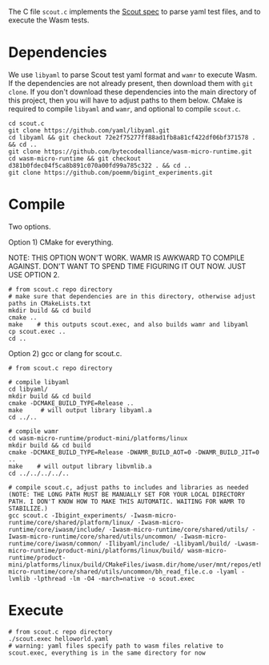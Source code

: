 
The C file `scout.c` implements the [Scout spec](https://ethresear.ch/t/phase-2-execution-prototyping-engine-ewasm-scout/5509) to parse yaml test files, and to execute the Wasm tests.


# Dependencies

We use `libyaml` to parse Scout test yaml format and `wamr` to execute Wasm. If the dependencies are not already present, then download them with `git clone`. If you don't download these dependencies into the main directory of this project, then you will have to adjust paths to them below. CMake is required to compile `libyaml` and `wamr`, and optional to compile `scout.c`.

```
cd scout.c
git clone https://github.com/yaml/libyaml.git
cd libyaml && git checkout 72e2f75277ff88ad1fb8a81cf422df06bf371578 . && cd ..
git clone https://github.com/bytecodealliance/wasm-micro-runtime.git
cd wasm-micro-runtime && git checkout d381b0fdec04f5ca8b891c070a00fd99a785c322 . && cd ..
git clone https://github.com/poemm/bigint_experiments.git
```


# Compile

Two options.

Option 1) CMake for everything.

NOTE: THIS OPTION WON'T WORK. WAMR IS AWKWARD TO COMPILE AGAINST. DON'T WANT TO SPEND TIME FIGURING IT OUT NOW. JUST USE OPTION 2.
```
# from scout.c repo directory
# make sure that dependencies are in this directory, otherwise adjust paths in CMakeLists.txt
mkdir build && cd build
cmake ..
make	# this outputs scout.exec, and also builds wamr and libyaml
cp scout.exec ..
cd ..
```

Option 2) gcc or clang for scout.c.

```
# from scout.c repo directory

# compile libyaml
cd libyaml/
mkdir build && cd build
cmake -DCMAKE_BUILD_TYPE=Release ..
make	 # will output library libyaml.a
cd ../..

# compile wamr
cd wasm-micro-runtime/product-mini/platforms/linux
mkdir build && cd build
cmake -DCMAKE_BUILD_TYPE=Release -DWAMR_BUILD_AOT=0 -DWAMR_BUILD_JIT=0 ..
make	# will output library libvmlib.a
cd ../../../../..

# compile scout.c, adjust paths to includes and libraries as needed (NOTE: THE LONG PATH MUST BE MANUALLY SET FOR YOUR LOCAL DIRECTORY PATH. I DON'T KNOW HOW TO MAKE THIS AUTOMATIC. WAITING FOR WAMR TO STABILIZE.)
gcc scout.c -Ibigint_experiments/ -Iwasm-micro-runtime/core/shared/platform/linux/ -Iwasm-micro-runtime/core/iwasm/include/ -Iwasm-micro-runtime/core/shared/utils/ -Iwasm-micro-runtime/core/shared/utils/uncommon/ -Iwasm-micro-runtime/core/iwasm/common/ -Ilibyaml/include/ -Llibyaml/build/ -Lwasm-micro-runtime/product-mini/platforms/linux/build/ wasm-micro-runtime/product-mini/platforms/linux/build/CMakeFiles/iwasm.dir/home/user/mnt/repos/ethereum/scout.c/wasm-micro-runtime/core/shared/utils/uncommon/bh_read_file.c.o -lyaml -lvmlib -lpthread -lm -O4 -march=native -o scout.exec
```


# Execute

```
# from scout.c repo directory
./scout.exec helloworld.yaml
# warning: yaml files specify path to wasm files relative to scout.exec, everything is in the same directory for now
```
